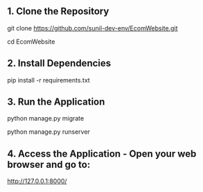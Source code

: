 ## 1. Clone the Repository
git clone https://github.com/sunil-dev-env/EcomWebsite.git

cd EcomWebsite

## 2. Install Dependencies
pip install -r requirements.txt

## 3. Run the Application
python manage.py migrate

python manage.py runserver

## 4. Access the Application - Open your web browser and go to:
http://127.0.0.1:8000/
